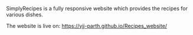 SimplyRecipes is a fully responsive website which provides the recipes for various dishes.

The website is live on: https://vjj-parth.github.io/Recipes_website/
